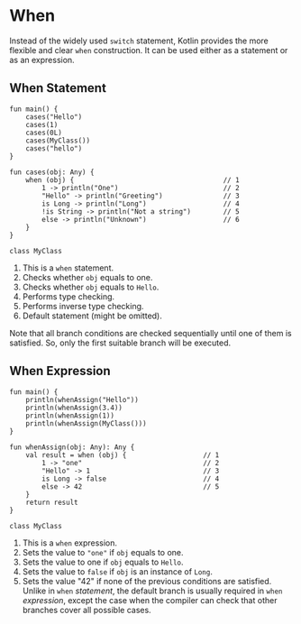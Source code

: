 # When

Instead of the widely used `switch` statement, Kotlin provides the more flexible and clear `when` construction. It can be used either as a statement or as an expression.

## When Statement

```run-kotlin
fun main() {
    cases("Hello")
    cases(1)
    cases(0L)
    cases(MyClass())
    cases("hello")
}

fun cases(obj: Any) {                                
    when (obj) {                                     // 1   
        1 -> println("One")                          // 2
        "Hello" -> println("Greeting")               // 3
        is Long -> println("Long")                   // 4
        !is String -> println("Not a string")        // 5
        else -> println("Unknown")                   // 6
    }   
}

class MyClass
```

1. This is a `when` statement. 
2. Checks whether `obj` equals to one.
3. Checks whether `obj` equals to `Hello`.
4. Performs type checking.
5. Performs inverse type checking.
6. Default statement (might be omitted).

Note that all branch conditions are checked sequentially until one of them is satisfied. So, only the first suitable branch will be executed.   

## When Expression

```run-kotlin
fun main() {
    println(whenAssign("Hello"))
    println(whenAssign(3.4))
    println(whenAssign(1))
    println(whenAssign(MyClass()))
}

fun whenAssign(obj: Any): Any {
    val result = when (obj) {                   // 1
        1 -> "one"                              // 2
        "Hello" -> 1                            // 3
        is Long -> false                        // 4
        else -> 42                              // 5
    }
    return result
}

class MyClass
```


1. This is a `when` expression. 
2. Sets the value to `"one"` if `obj` equals to one.
3. Sets the value to one if `obj` equals to `Hello`.
4. Sets the value to `false` if `obj` is an instance of `Long`.
5. Sets the value "42" if none of the previous conditions are satisfied. Unlike in `when` _statement_, the default branch is usually required in `when` _expression_, except the case when the compiler can check that other branches cover all possible cases.

